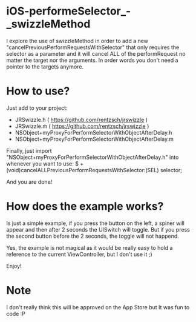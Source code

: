 iOS-performeSelector_-_swizzleMethod
====================================

I explore the use of swizzleMethod in order to add a new "cancelPreviousPerformRequestsWithSelector" that only requires the selector as a parameter and it will cancel ALL of the performRequest no matter the target nor the arguments. In order words you don't need a pointer to the targets anymore.



How to use?
===========

Just add to your project:
* JRSwizzle.h ( https://github.com/rentzsch/jrswizzle )
* JRSwizzle.m  ( https://github.com/rentzsch/jrswizzle )
* NSObject+myProxyForPerformSelectorWithObjectAfterDelay.h
* NSObject+myProxyForPerformSelectorWithObjectAfterDelay.m

Finally, just import "NSObject+myProxyForPerformSelectorWithObjectAfterDelay.h" into whenever you want to use:
$ + (void)cancelALLPreviousPerformRequestsWithSelector:(SEL) selector;

And you are done!



How does the example works?
===========================

Is just a simple example, if you press the button on the left, a spiner will appear and then after 2 seconds the UISwitch will toggle.
But if you press the second button before the 2 seconds, the toggle will not happend.

Yes, the example is not magical as it would be really easy to hold a reference to the current ViewController, but I don't use it ;)

Enjoy!



Note
====

I don't really think this will be approved on the App Store but It was fun to code :P

